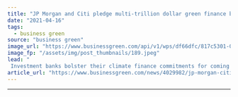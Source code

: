 ```yaml
---
title: "JP Morgan and Citi pledge multi-trillion dollar green finance blitzes"
date: "2021-04-16"
tags: 
  - business green
source: "business green"
image_url: "https://www.businessgreen.com/api/v1/wps/df66dfc/817c5301-03a5-476d-9c13-f89fa5a86679/7/wall-street-stop-sign-1-185x114.jpeg"
image_fp: "/assets/img/post_thumbnails/189.jpeg"
lead: "
 Investment banks bolster their climate finance commitments for coming decade in latest wave of Wall Street net zero financing targets ..."
article_url: "https://www.businessgreen.com/news/4029982/jp-morgan-citi-pledge-multi-trillion-dollar-green-finance-blitzes"
---
```


---
